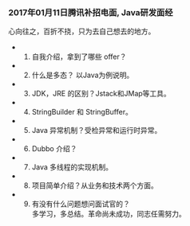 ### 2017年01月11日腾讯补招电面, Java研发面经 ###
 心向往之，百折不挠，只为去自己想去的地方。
* 1. 自我介绍，拿到了哪些 offer？
* 2. 什么是多态？ 以Java为例说明。
* 3. JDK，JRE 的区别？Jstack和JMap等工具。
* 4. StringBuilder 和 StringBuffer。
* 5. Java 异常机制？受检异常和运行时异常。
* 6. Dubbo 介绍？
* 7. Java 多线程的实现机制。
* 8. 项目简单介绍？从业务和技术两个方面。     
* 9. 有没有什么问题想问面试官的？  
  多学习，多总结。革命尚未成功，同志任需努力。
